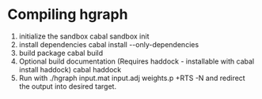 # Compiling hgraph

1.  initialize the sandbox
		cabal sandbox init
2.  install dependencies
		cabal install --only-dependencies 
3.  build package
		cabal build
4.  Optional build documentation (Requires haddock - installable with cabal install haddock)
		cabal haddock
5.  Run with
		./hgraph input.mat input.adj weights.p +RTS -N<Number of Cores>
	and redirect the output into desired target.
